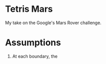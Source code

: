 # Tetris Mars

My take on the Google's Mars Rover challenge.

# Assumptions

1. At each boundary, the 

